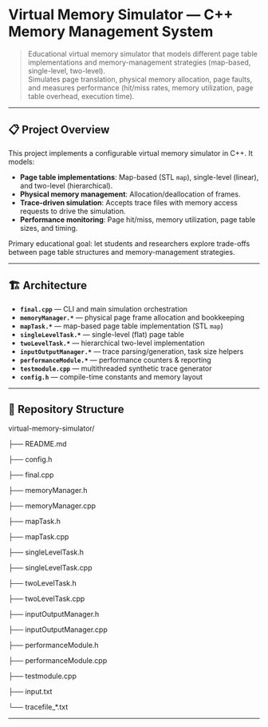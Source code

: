 # Virtual Memory Simulator — C++ Memory Management System

> Educational virtual memory simulator that models different page table implementations and memory-management strategies (map-based, single-level, two-level).  
> Simulates page translation, physical memory allocation, page faults, and measures performance (hit/miss rates, memory utilization, page table overhead, execution time).

---

## 📋 Project Overview

This project implements a configurable virtual memory simulator in C++. It models:

- **Page table implementations**: Map-based (STL `map`), single-level (linear), and two-level (hierarchical).  
- **Physical memory management**: Allocation/deallocation of frames.  
- **Trace-driven simulation**: Accepts trace files with memory access requests to drive the simulation.  
- **Performance monitoring**: Page hit/miss, memory utilization, page table sizes, and timing.

Primary educational goal: let students and researchers explore trade-offs between page table structures and memory-management strategies.

---

## 🏗️ Architecture

- **`final.cpp`** — CLI and main simulation orchestration  
- **`memoryManager.*`** — physical page frame allocation and bookkeeping  
- **`mapTask.*`** — map-based page table implementation (STL `map`)  
- **`singleLevelTask.*`** — single-level (flat) page table  
- **`twoLevelTask.*`** — hierarchical two-level implementation  
- **`inputOutputManager.*`** — trace parsing/generation, task size helpers  
- **`performanceModule.*`** — performance counters & reporting  
- **`testmodule.cpp`** — multithreaded synthetic trace generator  
- **`config.h`** — compile-time constants and memory layout

---

## 📁 Repository Structure

virtual-memory-simulator/

├── README.md

├── config.h

├── final.cpp

├── memoryManager.h

├── memoryManager.cpp

├── mapTask.h

├── mapTask.cpp

├── singleLevelTask.h

├── singleLevelTask.cpp

├── twoLevelTask.h

├── twoLevelTask.cpp

├── inputOutputManager.h

├── inputOutputManager.cpp

├── performanceModule.h

├── performanceModule.cpp

├── testmodule.cpp

├── input.txt

└── tracefile_*.txt


---

